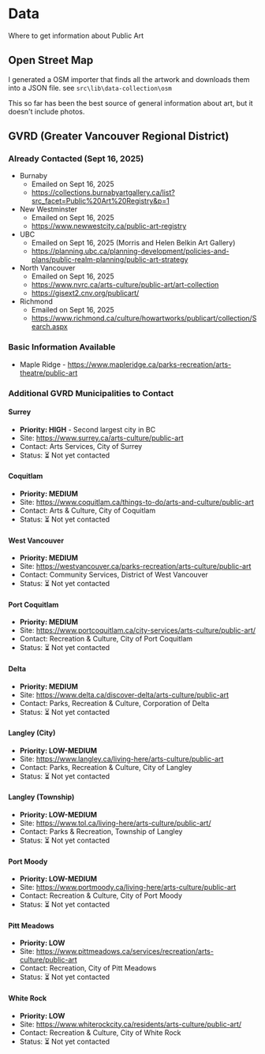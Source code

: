 # Data

Where to get information about Public Art

## Open Street Map

I generated a OSM importer that finds all the artwork and downloads them into a JSON file. see `src\lib\data-collection\osm`

This so far has been the best source of general information about art, but it doesn't include photos.

## GVRD (Greater Vancouver Regional District)

### Already Contacted (Sept 16, 2025)

- Burnaby
  - Emailed on Sept 16, 2025
  - https://collections.burnabyartgallery.ca/list?src_facet=Public%20Art%20Registry&p=1
- New Westminster
  - Emailed on Sept 16, 2025
  - https://www.newwestcity.ca/public-art-registry
- UBC
  - Emailed on Sept 16, 2025 (Morris and Helen Belkin Art Gallery)
  - https://planning.ubc.ca/planning-development/policies-and-plans/public-realm-planning/public-art-strategy
- North Vancouver
  - Emailed on Sept 16, 2025
  - https://www.nvrc.ca/arts-culture/public-art/art-collection
  - https://gisext2.cnv.org/publicart/
- Richmond
  - Emailed on Sept 16, 2025
  - https://www.richmond.ca/culture/howartworks/publicart/collection/Search.aspx

### Basic Information Available

- Maple Ridge - https://www.mapleridge.ca/parks-recreation/arts-theatre/public-art

### Additional GVRD Municipalities to Contact

#### Surrey

- **Priority: HIGH** - Second largest city in BC
- Site: https://www.surrey.ca/arts-culture/public-art
- Contact: Arts Services, City of Surrey
- Status: ⏳ Not yet contacted

#### Coquitlam

- **Priority: MEDIUM**
- Site: https://www.coquitlam.ca/things-to-do/arts-and-culture/public-art
- Contact: Arts & Culture, City of Coquitlam
- Status: ⏳ Not yet contacted

#### West Vancouver

- **Priority: MEDIUM**
- Site: https://westvancouver.ca/parks-recreation/arts-culture/public-art
- Contact: Community Services, District of West Vancouver
- Status: ⏳ Not yet contacted

#### Port Coquitlam

- **Priority: MEDIUM**
- Site: https://www.portcoquitlam.ca/city-services/arts-culture/public-art/
- Contact: Recreation & Culture, City of Port Coquitlam
- Status: ⏳ Not yet contacted

#### Delta

- **Priority: MEDIUM**
- Site: https://www.delta.ca/discover-delta/arts-culture/public-art
- Contact: Parks, Recreation & Culture, Corporation of Delta
- Status: ⏳ Not yet contacted

#### Langley (City)

- **Priority: LOW-MEDIUM**
- Site: https://www.langley.ca/living-here/arts-culture/public-art
- Contact: Parks, Recreation & Culture, City of Langley
- Status: ⏳ Not yet contacted

#### Langley (Township)

- **Priority: LOW-MEDIUM**
- Site: https://www.tol.ca/living-here/arts-culture/public-art/
- Contact: Parks & Recreation, Township of Langley
- Status: ⏳ Not yet contacted

#### Port Moody

- **Priority: LOW-MEDIUM**
- Site: https://www.portmoody.ca/living-here/arts-culture/public-art
- Contact: Recreation & Culture, City of Port Moody
- Status: ⏳ Not yet contacted

#### Pitt Meadows

- **Priority: LOW**
- Site: https://www.pittmeadows.ca/services/recreation/arts-culture/public-art
- Contact: Recreation, City of Pitt Meadows
- Status: ⏳ Not yet contacted

#### White Rock

- **Priority: LOW**
- Site: https://www.whiterockcity.ca/residents/arts-culture/public-art/
- Contact: Recreation & Culture, City of White Rock
- Status: ⏳ Not yet contacted
